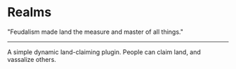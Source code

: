# Realms
"Feudalism made land the measure and master of all things."
***
A simple dynamic land-claiming plugin. People can claim land, and vassalize others.